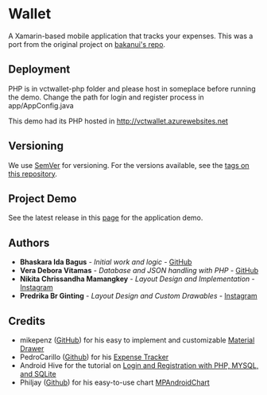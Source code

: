 # Wallet

A Xamarin-based mobile application that tracks your expenses. This was a port from the original project on [bakanui's repo](https://github.com/bakanui/Wallet).

## Deployment

PHP is in vctwallet-php folder and please host in someplace before running the demo. Change the path for login and register process in app/AppConfig.java

This demo had its PHP hosted in http://vctwallet.azurewebsites.net

## Versioning

We use [SemVer](http://semver.org/) for versioning. For the versions available, see the [tags on this repository](https://github.com/bakanui/Wallet/tags). 

## Project Demo

See the latest release in this [page](https://github.com/bakanui/Wallet/releases) for the application demo.

## Authors

* **Bhaskara Ida Bagus** - *Initial work and logic* - [GitHub](https://github.com/bakanui)
* **Vera Debora Vitamas** - *Database and JSON handling with PHP* - [GitHub](https://github.com/veradebv)
* **Nikita Chrissandha Mamangkey** - *Layout Design and Implementation* - [Instagram](https://www.instagram.com/nikchriss/)
* **Predrika Br Ginting** - *Layout Design and Custom Drawables* - [Instagram](https://www.instagram.com/chapercha/)

## Credits

* mikepenz ([GitHub](https://github.com/mikepenz)) for his easy to implement and customizable [Material Drawer](https://github.com/mikepenz/MaterialDrawer)
* PedroCarillo ([Github](https://github.com/PedroCarrillo)) for his [Expense Tracker](https://github.com/PedroCarrillo/Expense-Tracker-App/)
* Android Hive for the tutorial on [Login and Registration with PHP, MYSQL, and SQLite](http://www.androidhive.info/2012/01/android-login-and-registration-with-php-mysql-and-sqlite/)
* Philjay ([Github](https://github.com/PhilJay)) for his easy-to-use chart [MPAndroidChart](https://github.com/PhilJay/MPAndroidChart)
